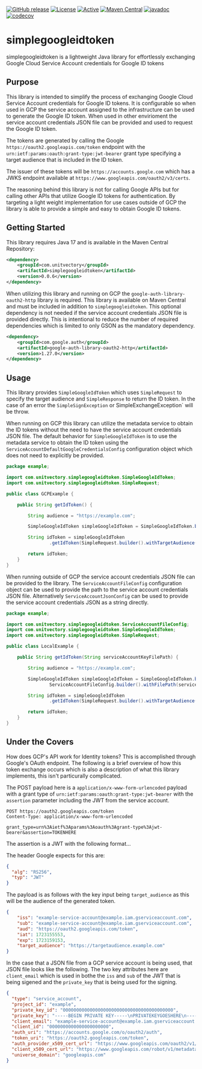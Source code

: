[![GitHub release](https://img.shields.io/github/release/UnitVectorY-Labs/simplegoogleidtoken.svg)](https://github.com/UnitVectorY-Labs/simplegoogleidtoken/releases/latest) [![License](https://img.shields.io/badge/License-Apache%202.0-blue.svg)](https://opensource.org/licenses/Apache-2.0) [![Active](https://img.shields.io/badge/Status-Active-green)](https://guide.unitvectorylabs.com/bestpractices/status/#active) [![Maven Central](https://img.shields.io/maven-central/v/com.unitvectory/simplegoogleidtoken)](https://central.sonatype.com/artifact/com.unitvectory/simplegoogleidtoken) [![javadoc](https://javadoc.io/badge2/com.unitvectory/simplegoogleidtoken/javadoc.svg)](https://javadoc.io/doc/com.unitvectory/simplegoogleidtoken) [![codecov](https://codecov.io/gh/UnitVectorY-Labs/simplegoogleidtoken/graph/badge.svg?token=V8Uy1YGU2u)](https://codecov.io/gh/UnitVectorY-Labs/simplegoogleidtoken)

# simplegoogleidtoken

simplegoogleidtoken is a lightweight Java library for effortlessly exchanging Google Cloud Service Account credentials for Google ID tokens

## Purpose

This library is intended to simplify the process of exchanging Google Cloud Service Account credentials for Google ID tokens. It is configurable so when used in GCP the service account assigned to the infrastructure can be used to generate the Google ID token.  When used in other envirioment the service account credentials JSON file can be provided and used to request the Google ID token.

The tokens are generated by calling the Google `https://oauth2.googleapis.com/token` endpoint with the `urn:ietf:params:oauth:grant-type:jwt-bearer` grant type specifying a target audience that is included in the ID token.

The issuer of these tokens will be `https://accounts.google.com` which has a JWKS endpoint available at `https://www.googleapis.com/oauth2/v3/certs`.

The reasoning behind this library is not for calling Google APIs but for calling other APIs that utilize Google ID tokens for authentication.  By targeting a light weight implementation for use cases outside of GCP the library is able to provide a simple and easy to obtain Google ID tokens.

## Getting Started

This library requires Java 17 and is available in the Maven Central Repository:

```xml
<dependency>
    <groupId>com.unitvectory</groupId>
    <artifactId>simplegoogleidtoken</artifactId>
    <version>0.0.6</version>
</dependency>
```

When utilizing this library and running on GCP the `google-auth-library-oauth2-http` library is required.  This library is available on Maven Central and must be included in addition to `simplegoogleidtoken`. This optional dependency is not needed if the service account credentials JSON file is provided directly.  This is intentional to reduce the number of required dependencies which is limited to only GSON as the mandatory dependency.

```xml
<dependency>
    <groupId>com.google.auth</groupId>
    <artifactId>google-auth-library-oauth2-http</artifactId>
    <version>1.27.0</version>
</dependency>
```

## Usage

This library provides `SimpleGoogleIdToken` which uses `SimpleRequest` to specify the target audience and `SimpleResponse` to return the ID token.  In the case of an error the `SimpleSignException` or SimpleExchangeException` will be throw.

When running on GCP this library can utilize the metadata service to obtain the ID tokens without the need to have the service account credentials JSON file.  The default behavior for `SimpleGoogleIdToken` is to use the metadata service to obtain the ID token using the `ServiceAccountDefaultGoogleCredentialsConfig` configuration object which does not need to explicitly be provided.

```java
package example;

import com.unitvectory.simplegoogleidtoken.SimpleGoogleIdToken;
import com.unitvectory.simplegoogleidtoken.SimpleRequest;

public class GCPExample {

    public String getIdToken() {

        String audience = "https://example.com";

        SimpleGoogleIdToken simpleGoogleIdToken = SimpleGoogleIdToken.builder().build();

        String idToken = simpleGoogleIdToken
                .getIdToken(SimpleRequest.builder().withTargetAudience(audience).build()).getIdToken();

        return idToken;
    }
}
```

When running outside of GCP the service account credentials JSON file can be provided to the library.  The `ServiceAccountFileConfig` configuration object can be used to provide the path to the service account credentials JSON file. Alternatively `ServiceAccountJsonConfig` can be used to provide the service account credentials JSON as a string directly.

```java
package example;

import com.unitvectory.simplegoogleidtoken.ServiceAccountFileConfig;
import com.unitvectory.simplegoogleidtoken.SimpleGoogleIdToken;
import com.unitvectory.simplegoogleidtoken.SimpleRequest;

public class LocalExample {

    public String getIdToken(String serviceAccountKeyFilePath) {

        String audience = "https://example.com";

        SimpleGoogleIdToken simpleGoogleIdToken = SimpleGoogleIdToken.builder().withServiceAccountConfig(
                ServiceAccountFileConfig.builder().withFilePath(serviceAccountKeyFilePath).build()).build();

        String idToken = simpleGoogleIdToken
                .getIdToken(SimpleRequest.builder().withTargetAudience(audience).build()).getIdToken();

        return idToken;
    }
}
```

## Under the Covers

How does GCP's API work for Identity tokens?  This is accomplished through Google's OAuth endpoint.  The following is a brief overview of how this token exchange occurs which is also a description of what this library implements, this isn't particurally complicated.

The POST payload here is a `application/x-www-form-urlencoded` payload with a grant type of `urn:ietf:params:oauth:grant-type:jwt-bearer` with the `assertion` parameter including the JWT from the service account.

```
POST https://oauth2.googleapis.com/token
Content-Type: application/x-www-form-urlencoded

grant_type=urn%3Aietf%3Aparams%3Aoauth%3Agrant-type%3Ajwt-bearer&assertion=TOKENHERE
```

The assertion is a JWT with the following format...

The header Google expects for this are:

```json
{
  "alg": "RS256",
  "typ": "JWT"
}
```

The payload is as follows with the key input being `target_audience` as this will be the audience of the generated token.

```json
{
    "iss": "example-service-account@example.iam.gserviceaccount.com",
    "sub": "example-service-account@example.iam.gserviceaccount.com",
    "aud": "https://oauth2.googleapis.com/token",
    "iat": 1723155553,
    "exp": 1723159153,
    "target_audience": "https://targetaudience.example.com"
}
```

In the case that a JSON file from a GCP service account is being used, that JSON file looks like the following.  The two key attributes here are `client_email` which is used in bothe the `iss` and `sub` of the JWT that is being sigened and the `private_key` that is being used for the signing.

```json
{
  "type": "service_account",
  "project_id": "example",
  "private_key_id": "00000000000000000000000000000000000000000",
  "private_key": "-----BEGIN PRIVATE KEY-----\nPRIVATEKEYGOESHERE\n-----END PRIVATE KEY-----\n",
  "client_email": "example-service-account@example.iam.gserviceaccount.com",
  "client_id": "0000000000000000000000",
  "auth_uri": "https://accounts.google.com/o/oauth2/auth",
  "token_uri": "https://oauth2.googleapis.com/token",
  "auth_provider_x509_cert_url": "https://www.googleapis.com/oauth2/v1/certs",
  "client_x509_cert_url": "https://www.googleapis.com/robot/v1/metadata/x509/example-service-account%40example.iam.gserviceaccount.com",
  "universe_domain": "googleapis.com"
}
```
